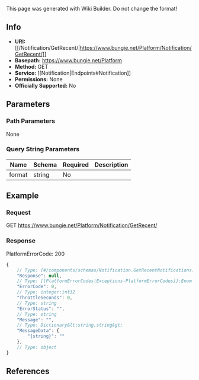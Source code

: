 <span class="wiki-builder">This page was generated with Wiki Builder. Do not change the format!</span>

## Info


* **URI:** [[/Notification/GetRecent/|https://www.bungie.net/Platform/Notification/GetRecent/]]
* **Basepath:** https://www.bungie.net/Platform
* **Method:** GET
* **Service:** [[Notification|Endpoints#Notification]]
* **Permissions:** None
* **Officially Supported:** No

## Parameters
### Path Parameters
None

### Query String Parameters
Name | Schema | Required | Description
---- | ------ | -------- | -----------
format | string | No | 

## Example
### Request
GET https://www.bungie.net/Platform/Notification/GetRecent/

### Response
PlatformErrorCode: 200
```javascript
{
    // Type: [#/components/schemas/Notification.GetRecentNotifications]
    "Response": null,
    // Type: [[PlatformErrorCodes|Exceptions-PlatformErrorCodes]]:Enum
    "ErrorCode": 0,
    // Type: integer:int32
    "ThrottleSeconds": 0,
    // Type: string
    "ErrorStatus": "",
    // Type: string
    "Message": "",
    // Type: Dictionary&lt;string,string&gt;
    "MessageData": {
        "{string}": ""
    },
    // Type: object
}

```

## References
